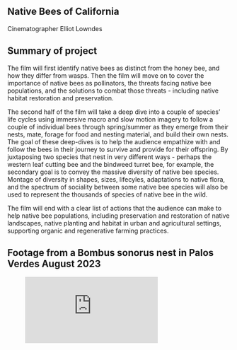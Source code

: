 ## Native Bees of California 
Cinematographer Elliot Lowndes

## Summary of project
The film will first identify native bees as distinct from the honey bee, and how they differ from wasps. Then the film will move on to cover the importance of native bees as pollinators, the threats facing native bee populations, and the solutions to combat those threats - including native habitat restoration and preservation. 

The second half of the film will take a deep dive into a couple of species’ life cycles using immersive macro and slow motion imagery to follow a couple of individual bees through spring/summer as they emerge from their nests, mate, forage for food and nesting material, and build their own nests. The goal of these deep-dives is to help the audience empathize with and follow the bees in their journey to survive and provide for their offspring. By juxtaposing two species that nest in very different ways - perhaps the western leaf cutting bee and the bindweed turret bee, for example, the secondary goal is to convey the massive diversity of native bee species. Montage of diversity in shapes, sizes, lifecyles, adaptations to native flora, and the spectrum of sociality between some native bee species will also be used to represent the thousands of species of native bee in the wild.

The film will end with a clear list of actions that the audience can make to help native bee populations, including preservation and restoration of native landscapes, native planting and habitat in urban and agricultural settings, supporting organic and regenerative farming practices.

## Footage from a Bombus sonorus nest in Palos Verdes August 2023

<!-- blank line -->
<figure class="video_container">
  <iframe src="https://drive.google.com/file/d/1Ndb4X_3IpgkRJSIRi5U14AS4E9WtGeV3" frameborder="0" allowfullscreen="true"> </iframe>
</figure>
<!-- blank line -->
